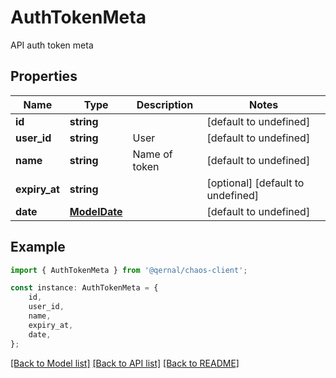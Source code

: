 # AuthTokenMeta

API auth token meta

## Properties

Name | Type | Description | Notes
------------ | ------------- | ------------- | -------------
**id** | **string** |  | [default to undefined]
**user_id** | **string** | User | [default to undefined]
**name** | **string** | Name of token | [default to undefined]
**expiry_at** | **string** |  | [optional] [default to undefined]
**date** | [**ModelDate**](ModelDate.md) |  | [default to undefined]

## Example

```typescript
import { AuthTokenMeta } from '@qernal/chaos-client';

const instance: AuthTokenMeta = {
    id,
    user_id,
    name,
    expiry_at,
    date,
};
```

[[Back to Model list]](../README.md#documentation-for-models) [[Back to API list]](../README.md#documentation-for-api-endpoints) [[Back to README]](../README.md)
